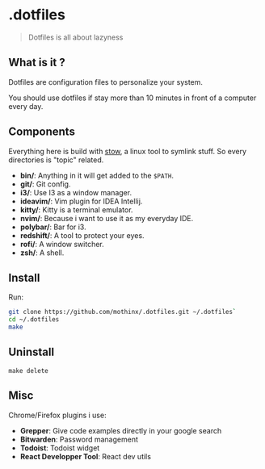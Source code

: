 # .dotfiles

> Dotfiles is all about lazyness

## What is it ?

Dotfiles are configuration files to personalize your system.

You should use dotfiles if stay more than 10 minutes in front of a computer every day.

## Components

Everything here is build with [stow](https://www.gnu.org/software/stow/), a linux tool to symlink stuff. So every directories is "topic" related.

- **bin/**: Anything in it will get added to the `$PATH`.
- **git/**: Git config.
- **i3/**: Use I3 as a window manager.
- **ideavim/**: Vim plugin for IDEA Intellij.
- **kitty/**: Kitty is a terminal emulator.
- **nvim/**: Because i want to use it as my everyday IDE.
- **polybar/**: Bar for i3.
- **redshift/**: A tool to protect your eyes.
- **rofi/**: A window switcher.
- **zsh/**: A shell.

## Install

Run:

```sh
git clone https://github.com/mothinx/.dotfiles.git ~/.dotfiles`
cd ~/.dotfiles
make
```

## Uninstall

`make delete`

## Misc

Chrome/Firefox plugins i use:

- **Grepper**: Give code examples directly in your google search
- **Bitwarden**: Password management
- **Todoist**: Todoist widget
- **React Developper Tool**: React dev utils
